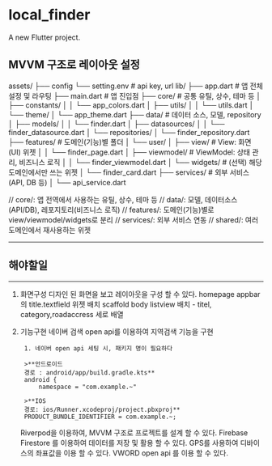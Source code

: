 # local_finder

A new Flutter project.

## MVVM 구조로 레이아웃 설정
 assets/
 ├──  config
        └── setting.env # api key, url 
lib/
├── app.dart                # 앱 전체 설정 및 라우팅
├── main.dart               # 앱 진입점
├── core/                   # 공통 유틸, 상수, 테마 등
│   ├── constants/
│   │   └── app_colors.dart
│   ├── utils/
│   │   └── utils.dart
│   └── theme/
│       └── app_theme.dart
├── data/                   # 데이터 소스, 모델, repository
│   ├── models/
│   │   └── finder.dart
│   ├── datasources/
│   │   └── finder_datasource.dart
│   └── repositories/
│       └── finder_repository.dart
├── features/               # 도메인(기능)별 폴더
│   └── user/
│       ├── view/           # View: 화면(UI) 위젯
│       │   └── finder_page.dart
│       ├── viewmodel/      # ViewModel: 상태 관리, 비즈니스 로직
│       │   └── finder_viewmodel.dart
│       └── widgets/        # (선택) 해당 도메인에서만 쓰는 위젯
│           └── finder_card.dart
├── services/               # 외부 서비스(API, DB 등)
│   └── api_service.dart
<!-- └── shared/                 # 여러 도메인에서 공통으로 쓰는 위젯, 컴포넌트
    └── custom_button.dart -->
// core/: 앱 전역에서 사용하는 유틸, 상수, 테마 등
// data/: 모델, 데이터소스(API/DB), 레포지토리(비즈니스 로직)
// features/: 도메인(기능)별로 view/viewmodel/widgets로 분리
// services/: 외부 서비스 연동
// shared/: 여러 도메인에서 재사용하는 위젯

-------------------------
## 해야할일 
-------------------------
1. 화면구성 
    디자인 된 화면을 보고 레이아웃을 구성 할 수 있다.
    homepage 
        appbar의 title.textfield 위젯 배치
        scaffold body listview 배치
            - titel, category,roadaccress 세로 배열
2. 기능구현
    네이버 검색 open api를 이용하여 지역검색 기능을 구현
        
        1. 네이버 open api 세팅 시, 패키지 명이 필요하다 

        >**안드로이드
        경로 : android/app/build.gradle.kts**
        android {
            namespace = "com.example.~"

        >**IOS
        경로: ios/Runner.xcodeproj/project.pbxproj**
        PRODUCT_BUNDLE_IDENTIFIER = com.example.~;

    Riverpod을 이용하여, MVVM 구조로 프로젝트를 설계 할 수 있다.
    Firebase Firestore 를 이용하여 데이터를 저장 및 활용 할 수 있다.
    GPS를 사용하여 디바이스의 좌표값을 이용 할 수 있다.
    VWORD open api 를 이용 할 수 있다.


